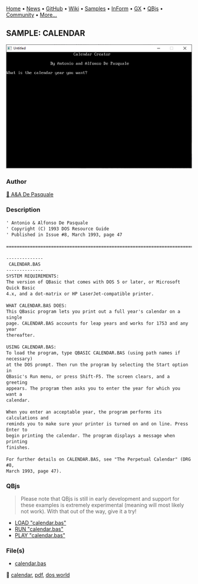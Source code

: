 [Home](https://qb64.com) • [News](../../news.md) • [GitHub](https://github.com/QB64Official/qb64) • [Wiki](wiki.md) • [Samples](../../samples.md) • [InForm](../../inform.md) • [GX](../../gx.md) • [QBjs](../../qbjs.md) • [Community](../../community.md) • [More...](../../more.md)

## SAMPLE: CALENDAR

![screenshot.png](img/screenshot.png)

### Author

[🐝 A&A De Pasquale](../a&a-de-pasquale.md) 

### Description

```text
' Antonio & Alfonso De Pasquale
' Copyright (C) 1993 DOS Resource Guide
' Published in Issue #8, March 1993, page 47

==============================================================================

--------------
 CALENDAR.BAS
--------------
SYSTEM REQUIREMENTS:
The version of QBasic that comes with DOS 5 or later, or Microsoft Quick Basic 
4.x, and a dot-matrix or HP LaserJet-compatible printer.

WHAT CALENDAR.BAS DOES:
This QBasic program lets you print out a full year's calendar on a single 
page. CALENDAR.BAS accounts for leap years and works for 1753 and any year 
thereafter.

USING CALENDAR.BAS:
To load the program, type QBASIC CALENDAR.BAS (using path names if necessary) 
at the DOS prompt. Then run the program by selecting the Start option in 
QBasic's Run menu, or press Shift-F5. The screen clears, and a greeting 
appears. The program then asks you to enter the year for which you want a 
calendar.

When you enter an acceptable year, the program performs its calculations and 
reminds you to make sure your printer is turned on and on line. Press Enter to 
begin printing the calendar. The program displays a message when printing 
finishes.

For further details on CALENDAR.BAS, see "The Perpetual Calendar" (DRG #8, 
March 1993, page 47).
```

### QBjs

> Please note that QBjs is still in early development and support for these examples is extremely experimental (meaning will most likely not work). With that out of the way, give it a try!

* [LOAD "calendar.bas"](https://qbjs.org/index.html?src=https://qb64.com/samples/calendar/src/calendar.bas)
* [RUN "calendar.bas"](https://qbjs.org/index.html?mode=auto&src=https://qb64.com/samples/calendar/src/calendar.bas)
* [PLAY "calendar.bas"](https://qbjs.org/index.html?mode=play&src=https://qb64.com/samples/calendar/src/calendar.bas)

### File(s)

* [calendar.bas](src/calendar.bas)

🔗 [calendar](../calendar.md), [pdf](../pdf.md), [dos world](../dos-world.md)
